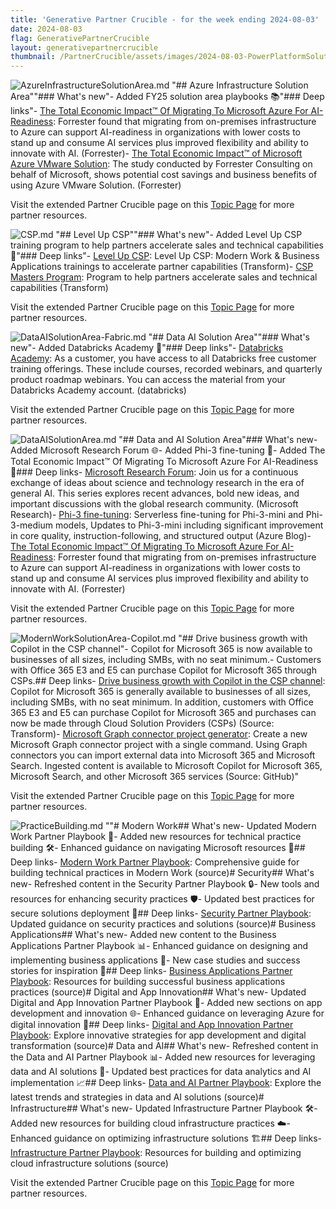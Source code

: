 ```yaml
---
title: 'Generative Partner Crucible - for the week ending 2024-08-03'
date: 2024-08-03
flag: GenerativePartnerCrucible
layout: generativepartnercrucible
thumbnail: /PartnerCrucible/assets/images/2024-08-03-PowerPlatformSolutionArea.md-image.png
---
```

![ AzureInfrastructureSolutionArea.md ]( /PartnerCrucible/assets/images/2024-08-03-AzureInfrastructureSolutionArea.md-image.png )
"## Azure Infrastructure Solution Area""### What's new"- Added FY25 solution area playbooks 📚"### Deep links"- [The Total Economic Impact™ Of Migrating To Microsoft Azure For AI-Readiness](https://tei.forrester.com/go/Microsoft/AzureAI-Readiness/?lang=en-us): Forrester found that migrating from on-premises infrastructure to Azure can support AI-readiness in organizations with lower costs to stand up and consume AI services plus improved flexibility and ability to innovate with AI. (Forrester)- [The Total Economic Impact™ of Microsoft Azure VMware Solution](https://info.microsoft.com/ww-landing-forrester-the-projected-total-economic-impact-of-microsoft-azure-vmware-solution.html): The study conducted by Forrester Consulting on behalf of Microsoft, shows potential cost savings and business benefits of using Azure VMware Solution. (Forrester)

Visit the extended Partner Crucible page on this [Topic Page](https://lagimik.github.io/PartnerCrucible/AzureInfrastructureSolutionArea) for more partner resources.

![ CSP.md ]( /PartnerCrucible/assets/images/2024-08-03-CSP.md-image.png )
"## Level Up CSP""### What's new"- Added Level Up CSP training program to help partners accelerate sales and technical capabilities 🚀"### Deep links"- [Level Up CSP](https://cloudpartners.transform.microsoft.com/level-up-csp-training): Level Up CSP: Modern Work & Business Applications trainings to accelerate partner capabilities (Transform)- [CSP Masters Program](https://cloudpartners.transform.microsoft.com/events?tab=csp-masters-program): Program to help partners accelerate sales and technical capabilities (Transform)

Visit the extended Partner Crucible page on this [Topic Page](https://lagimik.github.io/PartnerCrucible/CSP) for more partner resources.

![ DataAISolutionArea-Fabric.md ]( /PartnerCrucible/assets/images/2024-08-03-DataAISolutionArea-Fabric.md-image.png )
"## Data AI Solution Area""### What's new"- Added Databricks Academy 🚀"### Deep links"- [Databricks Academy](https://www.databricks.com/learn/training/home): As a customer, you have access to all Databricks free customer training offerings. These include courses, recorded webinars, and quarterly product roadmap webinars. You can access the material from your Databricks Academy account. (databricks)

Visit the extended Partner Crucible page on this [Topic Page](https://lagimik.github.io/PartnerCrucible/DataAISolutionArea-Fabric) for more partner resources.

![ DataAISolutionArea.md ]( /PartnerCrucible/assets/images/2024-08-03-DataAISolutionArea.md-image.png )
"## Data and AI Solution Area"### What's new- Added Microsoft Research Forum 🌐- Added Phi-3 fine-tuning 🧠- Added The Total Economic Impact™ Of Migrating To Microsoft Azure For AI-Readiness 💼### Deep links- [Microsoft Research Forum](https://researchforum.microsoft.com/): Join us for a continuous exchange of ideas about science and technology research in the era of general AI. This series explores recent advances, bold new ideas, and important discussions with the global research community. (Microsoft Research)- [Phi-3 fine-tuning](https://azure.microsoft.com/en-us/blog/announcing-phi-3-fine-tuning-new-generative-ai-models-and-other-azure-ai-updates-to-empower-organizations-to-customize-and-scale-ai-applications/): Serverless fine-tuning for Phi-3-mini and Phi-3-medium models, Updates to Phi-3-mini including significant improvement in core quality, instruction-following, and structured output (Azure Blog)- [The Total Economic Impact™ Of Migrating To Microsoft Azure For AI-Readiness](https://tei.forrester.com/go/Microsoft/AzureAI-Readiness/?lang=en-us): Forrester found that migrating from on-premises infrastructure to Azure can support AI-readiness in organizations with lower costs to stand up and consume AI services plus improved flexibility and ability to innovate with AI. (Forrester)

Visit the extended Partner Crucible page on this [Topic Page](https://lagimik.github.io/PartnerCrucible/DataAISolutionArea) for more partner resources.

![ ModernWorkSolutionArea-Copilot.md ]( /PartnerCrucible/assets/images/2024-08-03-ModernWorkSolutionArea-Copilot.md-image.png )
"## Drive business growth with Copilot in the CSP channel"- Copilot for Microsoft 365 is now available to businesses of all sizes, including SMBs, with no seat minimum.- Customers with Office 365 E3 and E5 can purchase Copilot for Microsoft 365 through CSPs.## Deep links- [Drive business growth with Copilot in the CSP channel](https://cloudpartners.transform.microsoft.com/partner-gtm/csp/copilot): Copilot for Microsoft 365 is generally available to businesses of all sizes, including SMBs, with no seat minimum. In addition, customers with Office 365 E3 and E5 can purchase Copilot for Microsoft 365 and purchases can now be made through Cloud Solution Providers (CSPs) (Source: Transform)- [Microsoft Graph connector project generator](https://github.com/microsoft/m365advocacy-templates/blob/main/templates/dotnet-graphconnectors/README.md): Create a new Microsoft Graph connector project with a single command. Using Graph connectors you can import external data into Microsoft 365 and Microsoft Search. Ingested content is available to Microsoft Copilot for Microsoft 365, Microsoft Search, and other Microsoft 365 services (Source: GitHub)"

Visit the extended Partner Crucible page on this [Topic Page](https://lagimik.github.io/PartnerCrucible/ModernWorkSolutionArea-Copilot) for more partner resources.

![ PracticeBuilding.md ]( /PartnerCrucible/assets/images/2024-08-03-PracticeBuilding.md-image.png )
""# Modern Work## What's new- Updated Modern Work Partner Playbook 📝- Added new resources for technical practice building 🛠- Enhanced guidance on navigating Microsoft resources 💼## Deep links- [Modern Work Partner Playbook](https://assetsprod.microsoft.com/en-ca/fy25-modern-work-partner-playbook.pdf): Comprehensive guide for building technical practices in Modern Work (source)# Security## What's new- Refreshed content in the Security Partner Playbook 🔒- New tools and resources for enhancing security practices 🛡- Updated best practices for secure solutions deployment 🚨## Deep links- [Security Partner Playbook](https://assetsprod.microsoft.com/en-ca/fy25-security-partner-playbook.pdf): Updated guidance on security practices and solutions (source)# Business Applications## What's new- Added new content to the Business Applications Partner Playbook 📊- Enhanced guidance on designing and implementing business applications 📲- New case studies and success stories for inspiration 🌟## Deep links- [Business Applications Partner Playbook](https://assetsprod.microsoft.com/en-ca/fy25-business-applications-partner-playbook.pdf): Resources for building successful business applications practices (source)# Digital and App Innovation## What's new- Updated Digital and App Innovation Partner Playbook 🚀- Added new sections on app development and innovation 🌐- Enhanced guidance on leveraging Azure for digital innovation 🌈## Deep links- [Digital and App Innovation Partner Playbook](https://assetsprod.microsoft.com/en-ca/fy25-azure-digital-and-app-innovation-partner-playbook.pdf): Explore innovative strategies for app development and digital transformation (source)# Data and AI## What's new- Refreshed content in the Data and AI Partner Playbook 📊- Added new resources for leveraging data and AI solutions 🤖- Updated best practices for data analytics and AI implementation 📈## Deep links- [Data and AI Partner Playbook](https://assetsprod.microsoft.com/en-ca/fy25-azure-data-and-ai-partner-playbook.pdf): Explore the latest trends and strategies in data and AI solutions (source)# Infrastructure## What's new- Updated Infrastructure Partner Playbook 🛠- Added new resources for building cloud infrastructure practices ☁️- Enhanced guidance on optimizing infrastructure solutions 🏗## Deep links- [Infrastructure Partner Playbook](https://assetsprod.microsoft.com/en-ca/fy25-cloud-infrastructure-partner-playbook.pdf): Resources for building and optimizing cloud infrastructure solutions (source)

Visit the extended Partner Crucible page on this [Topic Page](https://lagimik.github.io/PartnerCrucible/PracticeBuilding) for more partner resources.

